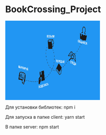 # BookCrossing_Project

 <img align="center" alt="jpg" src="https://github.com/Liubaroid/BookCrossing_Project/blob/main/client/public/concept.jpg?raw=true" width="300" height="250" />

Для установки библиотек:
npm i

Для запуска в папке client:
yarn start

В папке server:
npm start
